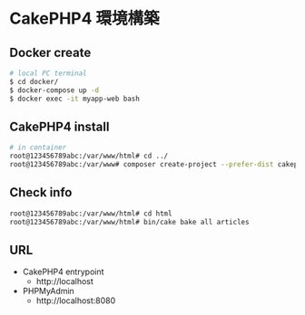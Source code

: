 # CakePHP4 環境構築

## Docker create
```bash
# local PC terminal
$ cd docker/
$ docker-compose up -d
$ docker exec -it myapp-web bash
```

## CakePHP4 install
```bash
# in container
root@123456789abc:/var/www/html# cd ../
root@123456789abc:/var/www# composer create-project --prefer-dist cakephp/app:4.* html
```

## Check info
```bash
root@123456789abc:/var/www/html# cd html
root@123456789abc:/var/www/html# bin/cake bake all articles
```

## URL
- CakePHP4 entrypoint
  - http://localhost
- PHPMyAdmin
  - http://localhost:8080